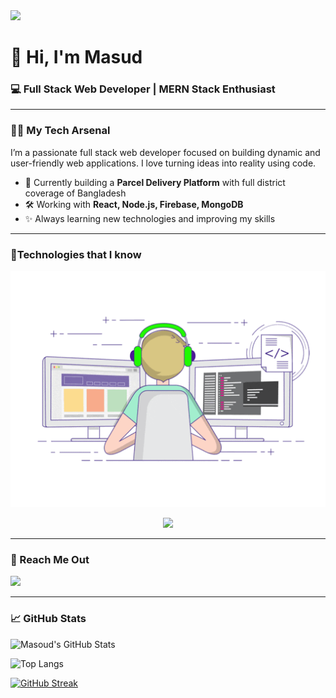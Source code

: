 <img src="https://i.ibb.co/RkyJd2XN/Flux-Dev-highresolution-stock-photo-of-A-modern-Git-Hub-banner-2-1.jpg" />

# 👋 Hi, I'm Masud  
### 💻 Full Stack Web Developer | MERN Stack Enthusiast  

---

### 🧑‍💼 My Tech Arsenal
I’m a passionate full stack web developer focused on building dynamic and user-friendly web applications. I love turning ideas into reality using code.

- 🔭 Currently building a **Parcel Delivery Platform** with full district coverage of Bangladesh
- 🛠️ Working with **React, Node.js, Firebase, MongoDB**
- ✨ Always learning new technologies and improving my skills

---

### 🚀Technologies that I know
  <img src="https://github.com/MD-MASUD-MIAH/MD-MASUD-MIAH/blob/main/212748842-9fcbad5b-6173-4175-8a61-521f3dbb7514.gif" />

<p align="center">
  <img src="https://skillicons.dev/icons?i=mongodb,firebase,git,github,figma" />
</p>


---

### 🔗 Reach Me Out
<p>
  
  <a href="https://www.linkedin.com/in/md-masud-miah-326186344"><img src="https://img.shields.io/badge/LinkedIn-blue?style=for-the-badge&logo=linkedin&logoColor=white" /></a>
</p>

---

### 📈 GitHub Stats

![Masoud's GitHub Stats](https://github-readme-stats.vercel.app/api?username=MD-MASUD-MIAH&show_icons=true&theme=radical)

![Top Langs](https://github-readme-stats.vercel.app/api/top-langs/?username=MD-MASUD-MIAH&layout=compact&theme=radical)

[![GitHub Streak](https://github-readme-streak-stats-eight.vercel.app/?user=MD-MASUD-MIAH&theme=radical&hide_border=true)](https://git.io/streak-stats)


